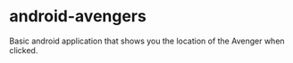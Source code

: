 # android-avengers

Basic android application that shows you the location of the Avenger when clicked.

